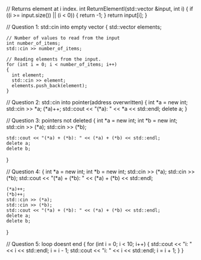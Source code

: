 // Returns element at i index.
int ReturnElementI(std::vector<int> &input, int i)
{
  if ((i >= input.size()) || (i < 0))
  {
    return -1;
  }
  return input[i];
}


// Question 1: std::cin into empty vector
  {
    std::vector<int> elements;

    // Number of values to read from the input
    int number_of_items;
    std::cin >> number_of_items;

    // Reading elements from the input.
    for (int i = 0; i < number_of_items; i++)
    {
      int element;
      std::cin >> element;
      elements.push_back(element);
    }

// Question 2: std::cin into pointer(address overwritten)
  {
    int *a = new int;
    std::cin >> *a;
    (*a)++;
    std::cout << "(*a): " << *a << std::endl;
    delete a;
  }



// Question 3: pointers not deleted
  {
    int *a = new int;
    int *b = new int;
    std::cin >> (*a);
    std::cin >> (*b);

    std::cout << "(*a) + (*b): " << (*a) + (*b) << std::endl;
    delete a;
    delete b;
  }



  // Question 4: 
  {
    int *a = new int;
    int *b = new int;
    std::cin >> (*a);
    std::cin >> (*b);
    std::cout << "(*a) + (*b): " << (*a) + (*b) << std::endl;

    (*a)++;
    (*b)++;
    std::cin >> (*a);
    std::cin >> (*b);
    std::cout << "(*a) + (*b): " << (*a) + (*b) << std::endl;
    delete a;
    delete b;
  }



 // Question 5: loop doesnt end
  {
    for (int i = 0; i < 10; i++)
    {
      std::cout << "i: " << i << std::endl;
      i = i - 1;
      std::cout << "i: " << i << std::endl;
      i = i + 1;
    }
  }